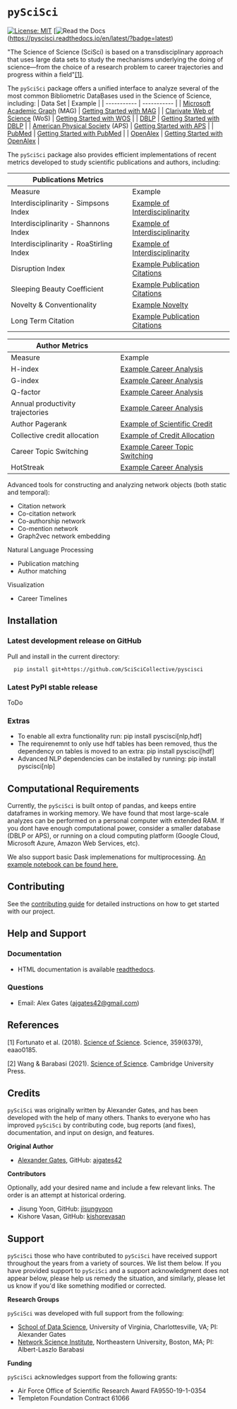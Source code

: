 # ``pySciSci``
[![License: MIT](https://img.shields.io/badge/license-MIT-blue.svg)](https://github.com/SciSciCollective/pyscisci/blob/master/LICENSE)
[![Read the Docs](https://readthedocs.org/projects/pyscisci/badge/?version=latest)(https://pyscisci.readthedocs.io/en/latest/?badge=latest)

"The Science of Science (SciSci) is based on a transdisciplinary approach that uses large data sets to study the mechanisms underlying the doing of science—from the choice of a research problem to career trajectories and progress within a field"[[1]](#1).

The ``pySciSci`` package offers a unified interface to analyze several of the most common Bibliometric DataBases used in the Science of Science, including:
| Data Set      | Example |
| ----------- | ----------- |
| [Microsoft Academic Graph](https://docs.microsoft.com/en-us/academic-services/graph/) (MAG)      | [Getting Started with MAG](/examples/Getting_Started/Getting%20Started%20with%20MAG.ipynb)       |
| [Clarivate Web of Science](https://clarivate.com/webofsciencegroup/solutions/web-of-science/) (WoS)   | [Getting Started with WOS](/examples/Getting_Started/Getting%20Started%20with%20WOS.ipynb)        |
| [DBLP](https://dblp.uni-trier.de) | [Getting Started with DBLP](/examples/Getting_Started/Getting%20Started%20with%20DBLP.ipynb) |
| [American Physical Society](https://journals.aps.org/datasets) (APS) | [Getting Started with APS](/examples/Getting_Started/Getting%20Started%20with%20APS.ipynb) |
| [PubMed](https://www.nlm.nih.gov/databases/download/pubmed_medline.html) | [Getting Started with PubMed](/examples/Getting_Started/Getting%20Started%20with%20PubMed.ipynb) |
| [OpenAlex](https://openalex.org/) | [Getting Started with OpenAlex](/examples/Getting_Started/Getting%20Started%20with%20OpenAlex.ipynb) |


The ``pySciSci`` package also provides efficient implementations of recent metrics developed to study scientific publications and authors, including:

| Publications Metrics |    |
| ----------- | ----------- |
| Measure | Example |
| Interdisciplinarity - Simpsons Index |  [Example of Interdisciplinarity](/examples/Method_Examples/Example%20of%20Interdisciplinarity.ipynb)|
| Interdisciplinarity - Shannons Index | [Example of Interdisciplinarity](/examples/Method_Examples/Example%20of%20Interdisciplinarity.ipynb) |
| Interdisciplinarity - RoaStirling Index | [Example of Interdisciplinarity](/examples/Method_Examples/Example%20of%20Interdisciplinarity.ipynb) |
| Disruption Index | [Example Publication Citations](/examples/Method_Examples/Example%20Publication%20Citations.ipynb) |
| Sleeping Beauty Coefficient | [Example Publication Citations](/examples/Method_Examples/Example%20Publication%20Citations.ipynb) |
| Novelty & Conventionality | [Example Novelty](/examples/Method_Examples/Example%20Novelty.ipynb) |
| Long Term Citation | [Example Publication Citations](/examples/Method_Examples/Example%20Publication%20Citations.ipynb) |

| Author Metrics |    |
| ----------- | ----------- |
| Measure | Example |
| H-index | [Example Career Analysis](/examples/Method_Examples/Example%20Career%20Analysis.ipynb) |
| G-index | [Example Career Analysis](/examples/Method_Examples/Example%20Career%20Analysis.ipynb) |
| Q-factor | [Example Career Analysis](/examples/Method_Examples/Example%20Career%20Analysis.ipynb) |
| Annual productivity trajectories |[Example Career Analysis](/examples/Method_Examples/Example%20Career%20Analysis.ipynb) |
| Author Pagerank | [Example of Scientific Credit](/examples/Network_Examples/Example%20of%20Diffusion%20of%20Scientific%20Credit.ipynb) |
| Collective credit allocation | [Example of Credit Allocation](/examples/Method_Examples/Example%20of%20Credit%20Allocation.ipynb)|
| Career Topic Switching | [Example Career Topic Switching](/examples/Method_Examples/Example%20Career%20Topic%20Switching.ipynb) |
| HotStreak | [Example Career Analysis](/examples/Method_Examples/Example%20Career%20Analysis.ipynb) |

Advanced tools for constructing and analyzing network objects (both static and temporal):
- Citation network
- Co-citation network
- Co-authorship network
- Co-mention network
- Graph2vec network embedding

Natural Language Processing
- Publication matching
- Author matching

Visualization
- Career Timelines


## Installation

### Latest development release on GitHub

Pull and install in the current directory:

```
  pip install git+https://github.com/SciSciCollective/pyscisci
```

### Latest PyPI stable release

ToDo

### Extras
- To enable all extra functionality run: pip install pyscisci[nlp,hdf]
- The requirenemnt to only use hdf tables has been removed, thus the dependency on tables is moved to an extra: pip install pyscisci[hdf]
- Advanced NLP dependencies can be installed by running: pip install pyscisci[nlp]

## Computational Requirements

Currently, the ``pySciSci`` is built ontop of pandas, and keeps entire dataframes in working memory.  We have found that most large-scale analyzes 
can be performed on a personal computer with extended RAM.  If you dont have enough computational power, consider a smaller database (DBLP or APS), or running on a cloud computing platform (Google Cloud, Microsoft Azure, Amazon Web Services, etc).

We also support basic Dask implemenations for multiprocessing.  [An example notebook can be found here.](/examples/Getting_Started/Getting%20Started%20with%20a%20Dask%20Example.ipynb)

## Contributing
See the [contributing guide](/CONTRIBUTING.md) for detailed instructions on how to get started with our project.

## Help and Support

### Documentation
 - HTML documentation is available [readthedocs](https://pyscisci.readthedocs.io/en/latest/).

### Questions
 - Email: Alex Gates (ajgates42@gmail.com)

 
## References

<a id="1">[1]</a>
Fortunato et al. (2018).
[Science of Science](https://science.sciencemag.org/content/359/6379/eaao0185).
Science, 359(6379), eaao0185.

<a id="2">[2]</a>
Wang & Barabasi (2021).
[Science of Science](https://science.sciencemag.org/content/359/6379/eaao0185).
Cambridge University Press.


## Credits

``pySciSci`` was originally written by Alexander Gates, and has been developed
with the help of many others. Thanks to everyone who has improved ``pySciSci`` by contributing code, bug reports (and fixes), documentation, and input on design, and features.


**Original Author**

- [Alexander Gates](https://alexandergates.net/), GitHub: [ajgates42](https://github.com/ajgates42)


**Contributors**

Optionally, add your desired name and include a few relevant links. The order
is an attempt at historical ordering.

- Jisung Yoon, GitHub: [jisungyoon](https://github.com/jisungyoon)
- Kishore Vasan, GitHub: [kishorevasan](https://github.com/kishorevasan)

Support
-------

``pySciSci`` those who have contributed to ``pySciSci`` have received
support throughout the years from a variety of sources.  We list them below.
If you have provided support to ``pySciSci`` and a support acknowledgment does
not appear below, please help us remedy the situation, and similarly, please
let us know if you'd like something modified or corrected.

**Research Groups**

``pySciSci`` was developed with full support from the following:

- [School of Data Science](https://datascience.virginia.edu/), University of Virginia, Charlottesville, VA; PI: Alexander Gates
- [Network Science Institute](https://www.networkscienceinstitute.org), Northeastern University, Boston, MA; PI: Albert-Laszlo Barabasi

**Funding**

``pySciSci`` acknowledges support from the following grants:

- Air Force Office of Scientific Research Award FA9550-19-1-0354
- Templeton Foundation Contract 61066

